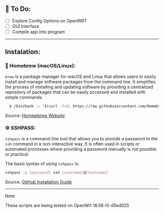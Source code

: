 ## 🔧 To Do:

- [ ] Explore Config Options on OpenWRT 
- [ ] GUI Interface
- [ ] Compile app into program

----

## Instalation:
### 🍺 Homebrew (macOS/Linux):
`brew` is a package manager for macOS and Linux that allows users to easily install and manage software packages from the command line. It simplifies the process of installing and updating software by providing a centralized repository of packages that can be easily accessed and installed with simple commands.

```bash
  $ /bin/bash -c "$(curl -fsSL https://raw.githubusercontent.com/Homebrew/install/HEAD/install.sh)"
```
Source: [Homewbrew Website](https://brew.sh/)


### ⚙️ SSHPASS:
`sshpass` is a command-line tool that allows you to provide a password to the `ssh` command in a non-interactive way. It is often used in scripts or automated processes where providing a password manually is not possible or practical.

The basic syntax of using `sshpass` is:

```bash
sshpass -p [password] ssh [username]@[hostname]
```
Source: [GitHub Installation Guide](https://gist.github.com/arunoda/7790979)

----
> [!NOTE]  
> These scripts are being tested on OpenWrt 18.06 r0-d5ed025


<!-- See https://openwrt.org/docs/guide-user/base-system/uci for more options-->
<!-- Add installation guide with code for homebrew and sshpass -->
